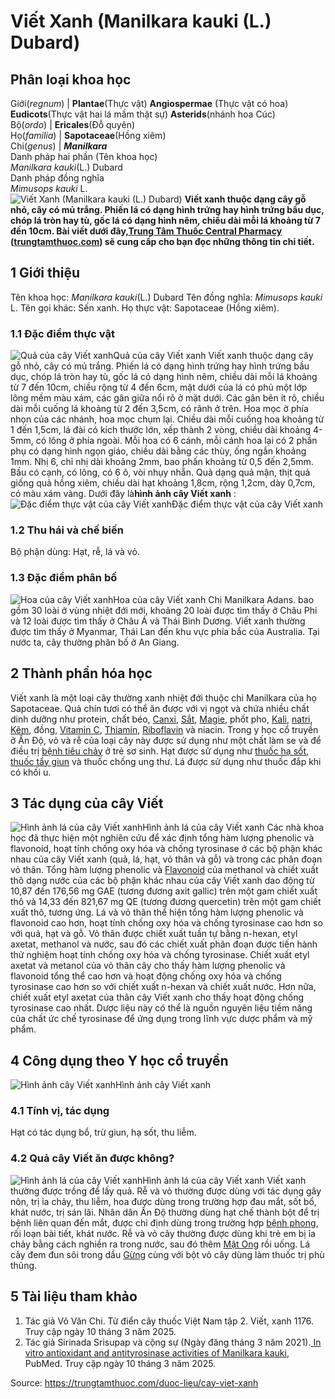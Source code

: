 # Viết Xanh (Manilkara kauki (L.) Dubard)

Phân loại khoa học  
---  
Giới(_regnum_) |  **Plantae**(Thực vật) **Angiospermae** (Thực vật có hoa) **Eudicots**(Thực vật hai lá mầm thật sự) **Asterids**(nhánh hoa Cúc)  
Bộ(_ordo_) | **Ericales**(Đỗ quyên)  
Họ(_familia_) | **Sapotaceae**(Hồng xiêm)  
Chi(_genus_) | **_Manilkara_**  
Danh pháp hai phần (Tên khoa học)  
_Manilkara kauki_(L.) Dubard  
Danh pháp đồng nghĩa  
_Mimusops kauki_ L.  
![Viết Xanh \(Manilkara kauki \(L.\) Dubard\)](https://trungtamthuoc.com/images/others/viet-xanh-0-7474.jpg)
**Viết xanh thuộc dạng cây gỗ nhỏ, cây có mủ trắng. Phiến lá có dạng hình trứng hay hình trứng bầu dục, chóp lá tròn hay tù, gốc lá có dạng hình nêm, chiều dài mỗi lá khoảng từ 7 đến 10cm. Bài viết dưới đây,[Trung Tâm Thuốc Central Pharmacy](https://trungtamthuoc.com/ "Trung Tâm Thuốc Central Pharmacy") ([trungtamthuoc.com](https://trungtamthuoc.com/ "trungtamthuoc.com")) sẽ cung cấp cho bạn đọc những thông tin chi tiết.**
##  1 Giới thiệu
Tên khoa học: _Manilkara kauki_(L.) Dubard
Tên đồng nghĩa: _Mimusops kauki_ L.
Tên gọi khác: Sến xanh.
Họ thực vật: Sapotaceae (Hồng xiêm).
### 1.1 Đặc điểm thực vật
![Quả của cây Viết xanh](https://trungtamthuoc.com/images/item/viet-xanh-4.jpg)Quả của cây Viết xanh
Viết xanh thuộc dạng cây gỗ nhỏ, cây có mủ trắng.
Phiến lá có dạng hình trứng hay hình trứng bầu dục, chóp lá tròn hay tù, gốc lá có dạng hình nêm, chiều dài mỗi lá khoảng từ 7 đến 10cm, chiều rộng từ 4 đến 6cm, mặt dưới của lá có phủ một lớp lông mềm màu xám, các gân giữa nổi rõ ở mặt dưới. Các gân bên ít rõ, chiều dài mỗi cuống lá khoảng từ 2 đến 3,5cm, có rãnh ở trên.
Hoa mọc ở phía nhọn của các nhánh, hoa mọc chụm lại. Chiều dài mỗi cuống hoa khoảng từ 1 đến 1,5cm, lá đài có kích thước lớn, xếp thành 2 vòng, chiều dài khoảng 4-5mm, có lông ở phía ngoài. Mỗi hoa có 6 cánh, mỗi cánh hoa lại có 2 phần phụ có dạng hình ngọn giáo, chiều dài bằng các thùy, ống ngắn khoảng 1mm. Nhị 6, chỉ nhị dài khoảng 2mm, bao phấn khoảng từ 0,5 đến 2,5mm. Bầu có cạnh, có lông, có 6 ô, vòi nhụy nhẵn.
Quả dạng quả mận, thịt quả giống quả hồng xiêm, chiều dài hạt khoảng 1,8cm, rộng 1,2cm, dày 0,7cm, có màu xám vàng.
Dưới đây là**hình ảnh cây Viết xanh** :
![Đặc điểm thực vật của cây Viết xanh](https://trungtamthuoc.com/images/item/viet-xanh-1.jpg)Đặc điểm thực vật của cây Viết xanh
### 1.2 Thu hái và chế biến
Bộ phận dùng: Hạt, rễ, lá và vỏ.
### 1.3 Đặc điểm phân bố
![Hoa của cây Viết xanh](https://trungtamthuoc.com/images/item/viet-xanh-3.jpg)Hoa của cây Viết xanh
Chi Manilkara Adans. bao gồm 30 loài ở vùng nhiệt đới mới, khoảng 20 loài được tìm thấy ở Châu Phi và 12 loài được tìm thấy ở Châu Á và Thái Bình Dương.
Viết xanh thường được tìm thấy ở Myanmar, Thái Lan đến khu vực phía bắc của Australia. Tại nước ta, cây thường phân bố ở An Giang.
##  2 Thành phần hóa học
Viết xanh là một loại cây thường xanh nhiệt đới thuộc chi Manilkara của họ Sapotaceae. Quả chín tươi có thể ăn được với vị ngọt và chứa nhiều chất dinh dưỡng như protein, chất béo, [Canxi](https://trungtamthuoc.com/hoat-chat/canxi "Canxi"), [Sắt](https://trungtamthuoc.com/hoat-chat/sat "Sắt"), [Magie](https://trungtamthuoc.com/hoat-chat/magie "Magie"), phốt pho, [Kali](https://trungtamthuoc.com/hoat-chat/kali "Kali"), [natri](https://trungtamthuoc.com/hoat-chat/natri "natri"), [Kẽm](https://trungtamthuoc.com/hoat-chat/kem "Kẽm"), đồng, [Vitamin C](https://trungtamthuoc.com/hoat-chat/vitamin-c "Vitamin C"), [Thiamin](https://trungtamthuoc.com/hoat-chat/vitamin-b1 "Thiamin"), [Riboflavin](https://trungtamthuoc.com/hoat-chat/vitamin-b2 "Riboflavin") và niacin. Trong y học cổ truyền ở Ấn Độ, vỏ và rễ của loại cây này được sử dụng như một chất làm se và để điều trị [bệnh tiêu chảy](https://trungtamthuoc.com/bai-viet/tieu-chay-cap "bệnh tiêu chảy") ở trẻ sơ sinh. Hạt được sử dụng như [thuốc hạ sốt](https://trungtamthuoc.com/thuoc-ha-sot-giam-dau "thuốc hạ sốt"), [thuốc tẩy giun](https://trungtamthuoc.com/thuoc-tri-ki-sinh-trung "thuốc tẩy giun") và thuốc chống ung thư. Lá được sử dụng như thuốc đắp khi có khối u.
##  3 Tác dụng của cây Viết
![Hình ảnh lá của cây Viết xanh](https://trungtamthuoc.com/images/item/viet-xanh.jpg)Hình ảnh lá của cây Viết xanh
Các nhà khoa học đã thực hiện một nghiên cứu để xác định tổng hàm lượng phenolic và flavonoid, hoạt tính chống oxy hóa và chống tyrosinase ở các bộ phận khác nhau của cây Viết xanh (quả, lá, hạt, vỏ thân và gỗ) và trong các phân đoạn vỏ thân. Tổng hàm lượng phenolic và [Flavonoid](https://trungtamthuoc.com/hoat-chat/flavonoid "Flavonoid") của methanol và chiết xuất thô dạng nước của các bộ phận khác nhau của cây Viết xanh dao động từ 10,87 đến 176,56 mg GAE (tương đương axit gallic) trên một gam chiết xuất thô và 14,33 đến 821,67 mg QE (tương đương quercetin) trên một gam chiết xuất thô, tương ứng. Lá và vỏ thân thể hiện tổng hàm lượng phenolic và flavonoid cao hơn, hoạt tính chống oxy hóa và chống tyrosinase cao hơn so với quả, hạt và gỗ. Vỏ thân được chiết xuất tuần tự bằng n-hexan, etyl axetat, methanol và nước, sau đó các chiết xuất phân đoạn được tiến hành thử nghiệm hoạt tính chống oxy hóa và chống tyrosinase. Chiết xuất etyl axetat và metanol của vỏ thân cây cho thấy hàm lượng phenolic và flavonoid tổng thể cao hơn và hoạt động chống oxy hóa và chống tyrosinase cao hơn so với chiết xuất n-hexan và chiết xuất nước. Hơn nữa, chiết xuất etyl axetat của thân cây Viết xanh cho thấy hoạt động chống tyrosinase cao nhất. Dược liệu này có thể là nguồn nguyên liệu tiềm năng của chất ức chế tyrosinase để ứng dụng trong lĩnh vực dược phẩm và mỹ phẩm.
##  4 Công dụng theo Y học cổ truyền
![Hình ảnh cây Viết xanh](https://trungtamthuoc.com/images/item/viet-xanh-2.jpg)Hình ảnh cây Viết xanh
### 4.1 Tính vị, tác dụng
Hạt có tác dụng bổ, trừ giun, hạ sốt, thu liễm.
### 4.2 Quả cây Viết ăn được không?
![Hình ảnh lá của cây Viết xanh](https://trungtamthuoc.com/images/item/viet-xanh-5.jpg)Hình ảnh lá của cây Viết xanh
Viết xanh thường được trồng để lấy quả. Rễ và vỏ thường được dùng với tác dụng gây nôn, trị ỉa chảy, thu liễm, hoa được dùng trong trường hợp đau mắt, sốt bổ, khát nước, trị sán lãi.
Nhân dân Ấn Độ thường dùng hạt chế thành bột để trị bệnh liên quan đến mắt, được chỉ định dùng trong trường hợp [bệnh phong](https://trungtamthuoc.com/bai-viet/benh-phong "bệnh phong"), rối loạn bài tiết, khát nước. Rễ và vỏ cây thường được dùng khi trẻ em bị ỉa chảy bằng cách nghiền ra trong nước, sau đó thêm [Mật Ong](https://trungtamthuoc.com/duoc-lieu/mat-ong "Mật Ong") rồi uống. Lá cây đem đun sôi trong dầu [Gừng](https://trungtamthuoc.com/duoc-lieu/gung-14 "Gừng") cùng với bột vỏ cây dùng làm thuốc trị phù thũng.
##  5 Tài liệu tham khảo
  1. Tác giả Võ Văn Chi. Từ điển cây thuốc Việt Nam tập 2. Viết, xanh 1176. Truy cập ngày 10 tháng 3 năm 2025.
  2. Tác giả Sirinada Srisupap và cộng sự (Ngày đăng tháng 3 năm 2021).[ In vitro antioxidant and antityrosinase activities of Manilkara kauki](https://pubmed.ncbi.nlm.nih.gov/32697742/), PubMed. Truy cập ngày 10 tháng 3 năm 2025.




Source: https://trungtamthuoc.com/duoc-lieu/cay-viet-xanh